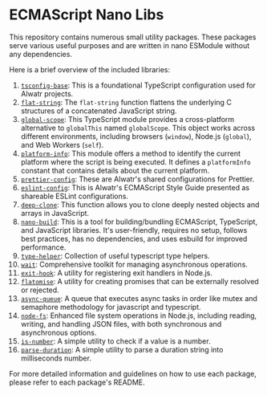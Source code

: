 # ECMAScript Nano Libs

This repository contains numerous small utility packages. These packages serve various useful purposes and are written in nano ESModule without any dependencies.

Here is a brief overview of the included libraries:

1. [`tsconfig-base`](./packages/tsconfig-base#readme): This is a foundational TypeScript configuration used for Alwatr projects.
2. [`flat-string`](./packages/flat-string#readme): The `flat-string` function flattens the underlying C structures of a concatenated JavaScript string.
3. [`global-scope`](./packages/global-scope#readme): This TypeScript module provides a cross-platform alternative to `globalThis` named `globalScope`. This object works across different environments, including browsers (`window`), Node.js (`global`), and Web Workers (`self`).
4. [`platform-info`](./packages/platform-info#readme): This module offers a method to identify the current platform where the script is being executed. It defines a `platformInfo` constant that contains details about the current platform.
5. [`prettier-config`](./packages/prettier-config#readme): These are Alwatr's shared configurations for Prettier.
6. [`eslint-config`](./packages/eslint-config#readme): This is Alwatr's ECMAScript Style Guide presented as shareable ESLint configurations.
7. [`deep-clone`](./packages/deep-clone#readme): This function allows you to clone deeply nested objects and arrays in JavaScript.
8. [`nano-build`](./packages/nano-build#readme): This is a tool for building/bundling ECMAScript, TypeScript, and JavaScript libraries. It's user-friendly, requires no setup, follows best practices, has no dependencies, and uses esbuild for improved performance.
9. [`type-helper`](./packages/type-helper#readme): Collection of useful typescript type helpers.
10. [`wait`](./packages/wait#readme): Comprehensive toolkit for managing asynchronous operations.
11. [`exit-hook`](./packages/exit-hook#readme): A utility for registering exit handlers in Node.js.
12. [`flatomise`](./packages/flatomise#readme): A utility for creating promises that can be externally resolved or rejected.
13. [`async-queue`](./packages/async-queue#readme): A queue that executes async tasks in order like mutex and semaphore methodology for javascript and typescript.
14. [`node-fs`](./packages/node-fs#readme): Enhanced file system operations in Node.js, including reading, writing, and handling JSON files, with both synchronous and asynchronous options.
15. [`is-number`](./packages/is-number#readme): A simple utility to check if a value is a number.
16. [`parse-duration`](./packages/parse-duration#readme): A simple utility to parse a duration string into milliseconds number.

For more detailed information and guidelines on how to use each package, please refer to each package's README.
